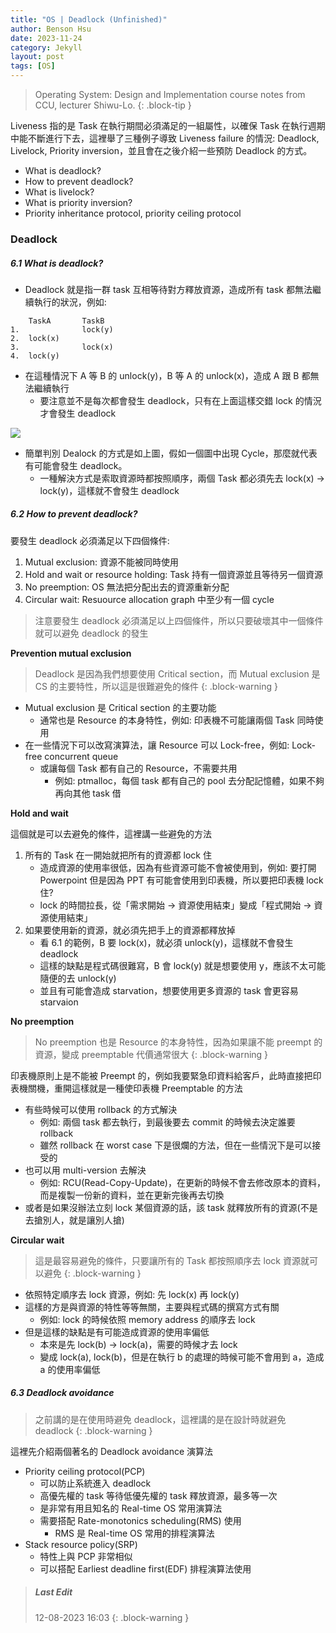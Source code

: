 ```yaml
---
title: "OS | Deadlock (Unfinished)"
author: Benson Hsu
date: 2023-11-24
category: Jekyll
layout: post
tags: [OS]
---
```


> Operating System: Design and Implementation course notes from CCU, lecturer Shiwu-Lo. 
{: .block-tip }

Liveness 指的是 Task 在執行期間必須滿足的一組屬性，以確保 Task 在執行週期中能不斷進行下去，這裡舉了三種例子導致 Liveness failure 的情況:
Deadlock, Livelock, Priority inversion，並且會在之後介紹一些預防 Deadlock 的方式。

-   What is deadlock?
-   How to prevent deadlock?
-   What is livelock?
-   What is priority inversion?
-   Priority inheritance protocol, priority ceiling protocol

### Deadlock

##### 6.1 What is deadlock?

-   Deadlock 就是指一群 task 互相等待對方釋放資源，造成所有 task 都無法繼續執行的狀況，例如:
```
    TaskA       TaskB
1.              lock(y)
2.  lock(x)
3.              lock(x)
4.  lock(y)
```
-   在這種情況下 A 等 B 的 unlock(y)，B 等 A 的 unlock(x)，造成 A 跟 B 都無法繼續執行
    -   要注意並不是每次都會發生 deadlock，只有在上面這樣交錯 lock 的情況才會發生 deadlock

![](../assets/image/2023/11-24-deadlock/1.png)

-   簡單判別 Dealock 的方式是如上圖，假如一個圖中出現 Cycle，那麼就代表有可能會發生 deadlock。
    -   一種解決方式是索取資源時都按照順序，兩個 Task 都必須先去 lock(x) -> lock(y)，這樣就不會發生 deadlock

##### 6.2 How to prevent deadlock?

要發生 deadlock 必須滿足以下四個條件:
1.  Mutual exclusion: 資源不能被同時使用
2.  Hold and wait or resource holding: Task 持有一個資源並且等待另一個資源
3.  No preemption: OS 無法把分配出去的資源重新分配
4.  Circular wait: Resuource allocation graph 中至少有一個 cycle

> 注意要發生 deadlock 必須滿足以上四個條件，所以只要破壞其中一個條件就可以避免 deadlock 的發生

**Prevention mutual exclusion**

> Deadlock 是因為我們想要使用 Critical section，而 Mutual exclusion 是 CS 的主要特性，所以這是很難避免的條件
{: .block-warning }

-   Mutual exclusion 是 Critical section 的主要功能
    -   通常也是 Resource 的本身特性，例如: 印表機不可能讓兩個 Task 同時使用
-   在一些情況下可以改寫演算法，讓 Resource 可以 Lock-free，例如: Lock-free concurrent queue
    -   或讓每個 Task 都有自己的 Resource，不需要共用
        -   例如: ptmalloc，每個 task 都有自己的 pool 去分配記憶體，如果不夠再向其他 task 借

**Hold and wait**

這個就是可以去避免的條件，這裡講一些避免的方法
1.  所有的 Task 在一開始就把所有的資源都 lock 住
    -   造成資源的使用率很低，因為有些資源可能不會被使用到，例如: 要打開 Powerpoint 但是因為 PPT 有可能會使用到印表機，所以要把印表機 lock 住?
    -   lock 的時間拉長，從「需求開始 -> 資源使用結束」變成「程式開始 -> 資源使用結束」
2.  如果要使用新的資源，就必須先把手上的資源都釋放掉
    -   看 6.1 的範例，B 要 lock(x)，就必須 unlock(y)，這樣就不會發生 deadlock
    -   這樣的缺點是程式碼很難寫，B 會 lock(y) 就是想要使用 y，應該不太可能隨便的去 unlock(y)
    -   並且有可能會造成 starvation，想要使用更多資源的 task 會更容易 starvaion

**No preemption**

> No preemption 也是 Resource 的本身特性，因為如果讓不能 preempt 的資源，變成 preemptable 代價通常很大
{: .block-warning }

印表機原則上是不能被 Preempt 的，例如我要緊急印資料給客戶，此時直接把印表機關機，重開這樣就是一種使印表機 Preemptable 的方法

-   有些時候可以使用 rollback 的方式解決
    -   例如: 兩個 task 都去執行，到最後要去 commit 的時候去決定誰要 rollback
    -   雖然 rollback 在 worst case 下是很爛的方法，但在一些情況下是可以接受的
-   也可以用 multi-version 去解決
    -   例如: RCU(Read-Copy-Update)，在更新的時候不會去修改原本的資料，而是複製一份新的資料，並在更新完後再去切換
-   或者是如果沒辦法立刻 lock 某個資源的話，該 task 就釋放所有的資源(不是去搶別人，就是讓別人搶)

**Circular wait**

> 這是最容易避免的條件，只要讓所有的 Task 都按照順序去 lock 資源就可以避免
{: .block-warning }

-   依照特定順序去 lock 資源，例如: 先 lock(x) 再 lock(y)
-   這樣的方是與資源的特性等等無關，主要與程式碼的撰寫方式有關
    -   例如: lock 的時候依照 memory address 的順序去 lock
-   但是這樣的缺點是有可能造成資源的使用率偏低
    -   本來是先 lock(b) -> lock(a)，需要的時候才去 lock
    -   變成 lock(a), lock(b)，但是在執行 b 的處理的時候可能不會用到 a，造成 a 的使用率偏低

##### 6.3 Deadlock avoidance

> 之前講的是在使用時避免 deadlock，這裡講的是在設計時就避免 deadlock
{: .block-warning }

這裡先介紹兩個著名的 Deadlock avoidance 演算法
-   Priority ceiling protocol(PCP)
    -   可以防止系統進入 deadlock
    -   高優先權的 task 等待低優先權的 task 釋放資源，最多等一次
    -   是非常有用且知名的 Real-time OS 常用演算法
    -   需要搭配 Rate-monotonics scheduling(RMS) 使用
        -   RMS 是 Real-time OS 常用的排程演算法
-   Stack resource policy(SRP)
    -   特性上與 PCP 非常相似
    -   可以搭配 Earliest deadline first(EDF) 排程演算法使用

> ##### Last Edit
> 12-08-2023 16:03
{: .block-warning }